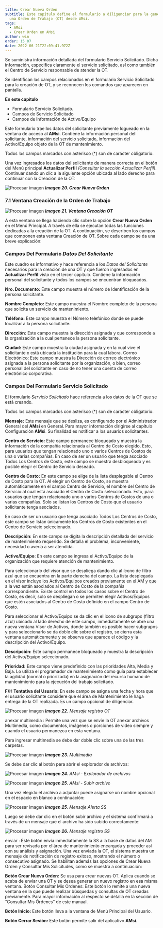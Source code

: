 ```yaml
---
title: Crear Nueva Orden
subtitle: Este capítulo define el formulario a diligenciar para la generación de
  una Orden de Trabajo (OT) desde AMsi.
tags:
  - AMsi
  - Crear Orden en AMsi
author: win
order: 15_07
date: 2022-06-21T22:09:41.972Z
---
```

Se suministra información detallada del formulario Servicio Solicitado. Dicha información, especifica claramente el servicio solicitado, así como también el Centro de Servicio responsable de atender la OT.

Se identifican los campos relacionados en el formulario Servicio Solicitado para la creación de OT, y se reconocen los comandos que aparecen en pantalla.

**En este capítulo**

- Formulario Servicio Solicitado.
- Campos de Servicio Solicitado
- Campos de Información de Activo/Equipo

Este formulario trae los datos del solicitante previamente logueado en la ventana de acceso al **AMsi**. Contiene la información personal del solicitante, información del servicio solicitado, información del Activo/Equipo objeto de la OT de mantenimiento.

Todos los campos marcados con asterisco (*) son de carácter obligatorio.

Una vez ingresados los datos del solicitante de manera correcta en el botón del Menú principal **Actualizar Perfil** _(Consultar la sección Actualizar Perfil)_. Continuar dando un clic a la siguiente opción ubicada al lado derecho para continuar con la Creación de la OT:

![Procesar imagen](https://ayuda.winsoftware.com.co/assets/images/cap12/chp12_img20.png)
_**Imagen 20. Crear Nueva Orden**_

### 7.1	Ventana Creación de la Orden de Trabajo

![Procesar imagen](https://ayuda.winsoftware.com.co/assets/images/cap12/chp12_img21.png)
_**Imagen 21. Ventana Creación OT**_

A esta ventana se llega haciendo clic sobre la opción **Crear Nueva Orden** en el Menú Principal. A través de ella se ejecutan todas las funciones dedicadas a la creación de la OT. A continuación, se describen los campos que componen esta ventana Creación de OT. Sobre cada campo se da una breve explicación:

### Campos Del Formulario _Datos Del Solicitante_

Este cuadro es informativo y hace referencia a los _Datos del Solicitante_ necesarios para la creación de una OT y que fueron ingresados en **Actualizar Perfil** visto en el tercer capítulo. Contiene la información personal del solicitante y todos los campos se encuentran bloqueados.

**Nro. Documento:** Este campo muestra el número de Identificación de la persona solicitante.

**Nombre Completo:** Este campo muestra el Nombre completo de la persona que solicita un servicio de mantenimiento.

**Teléfono:** Este campo muestra el Número telefónico donde se puede localizar a la persona solicitante.

**Dirección:** Este campo muestra la dirección asignada y que corresponde a la organización a la cual pertenece la persona solicitante.

**Ciudad:** Este campo muestra la ciudad asignada y en la cual vive el solicitante o está ubicada la institución para la cual labora.
Correo Electrónico: Este campo muestra la Dirección de correo electrónico asignada a la persona solicitante por la organización, o bien, correo personal del solicitante en caso de no tener una cuenta de correo electrónico corporativa.

### Campos Del Formulario Servicio Solicitado

El formulario _Servicio Solicitado_  hace referencia a los datos de la OT que se está creando.

Todos los campos marcados con asterisco (*) son de carácter obligatorio.

**Mensaje:** Este mensaje que se desliza, es configurado por el Administrador General del **AMsi** en General. Para mayor información dirigirse al capítulo Configuración **AMsi**. Su finalidad es notificar a los usuarios solicitantes.

**Centro de Servicio:** Este campo permanece bloqueado y muestra la información de la compañía relacionada al Centro de Costo elegido. Esto, para usuarios que tengan relacionado uno o varios Centros de Costos de una o varias compañías.
En caso de ser un usuario que tenga asociado Todos Los Centros de Costo, este campo se muestra desbloqueado y es posible elegir el Centro de Servicio deseado.

**Centro de Costo:** En este campo se elige de la lista desplegable el Centro de Costo para la OT. Al elegir un Centro de Costo, se muestra automáticamente en el campo Centro de Servicio, el nombre del Centro de Servicio al cual está asociado el Centro de Costo seleccionado. Esto, para usuarios que tengan relacionado uno o varios Centros de Costos de una o varias compañías. Solo se listan los Centros de Costo que el usuario solicitante tenga  asociados.

En caso de ser un usuario que tenga asociado Todos Los Centros de Costo, este campo se listan únicamente los Centros de Costo existentes en el Centro de Servicio seleccionado.

**Descripción:** En este campo se digita la descripción detallada del servicio de mantenimiento requerido. Se detalla el problema, inconveniente, necesidad o avería a ser atendida.

**Activo/Equipo:** En este campo se ingresa el Activo/Equipo de la organización que requiere atención de mantenimiento. 

Para seleccionarlo del visor que se despliega dando clic al ícono de filtro azul <span class="mdi mdi-filter-variant icon white"></span> que se encuentra en la parte derecha del campo.
La lista desplegada en el visor incluye los Activos/Equipos creados previamente en el AM y que a la vez están asociados al Centro de Costo de la compañía correspondiente.
Existe control en todos los casos sobre el Centro de Costo, es decir, solo se despliegan o se permiten elegir Activos/Equipos que estén asociados al Centro de Costo definido en el campo Centro de Costo.

Para seleccionar el Activo/Equipo se da clic en el icono de subgrupo (filtro azul) <span class="mdi mdi-filter-variant icon white"></span> ubicado al lado derecho de este campo, inmediatamente se abre una nueva ventana Visor de Activos, donde también es posible hacer subgrupos y para seleccionarlo se da doble clic sobre el registro, se cierra esta ventana automáticamente y se observa que aparece el código y la descripción del Activo/Equipo.

**Descripción:** Este campo permanece bloqueado y muestra la descripción del Activo/Equipo seleccionado.

**Prioridad:** Este campo viene predefinido con las prioridades Alta, Media y Baja. Lo utiliza el programador de mantenimiento como guía para establecer la agilidad (normal o priorizada) en la asignación del recurso humano de mantenimiento para la ejecución del trabajo solicitado.

**F/H Tentativa del Usuario:** En este campo se asigna una fecha y hora que el usuario solicitante considere que el área de Mantenimiento le haga entrega de la OT realizada. Es un campo opcional de diligenciar.

![Procesar imagen](https://ayuda.winsoftware.com.co/assets/images/cap12/chp12_img22.png)
_**Imagen 22.**  Mensaje registro OT_

<a class="btn blue">anexar multimedia <span class="mdi mdi-attachment"></span></a> : Permite una vez que se envíe la OT anexar archivos Multimedia, como documentos, imágenes o porciones de video siempre y cuando el usuario permanezca en esta ventana.

Para ingresar multimedia se debe dar doble clic sobre una de las tres carpetas. 

![Procesar imagen](https://ayuda.winsoftware.com.co/assets/images/cap12/chp12_img23.png)
_**Imagen 23.** Multimedia_

Se debe dar clic al botón <span class="mdi mdi-cloud-upload icon white"></span> para abrir el explorador de archivos:

![Procesar imagen](https://ayuda.winsoftware.com.co/assets/images/cap12/chp12_img24.png)
_**Imagen 24.** AMsi - Explorador de archivos_

![Procesar imagen](https://ayuda.winsoftware.com.co/assets/images/cap12/chp12_img25.png)
_**Imagen 25.** AMsi - Subir archivo_

Una vez elegido el archivo a adjuntar puede asignarse un nombre opcional en el espacio en blanco a continuación:

![Procesar imagen](https://ayuda.winsoftware.com.co/assets/images/cap12/chp12_img25.png)
_**Imagen 25.** Mensaje Alerta SS_

Luego se debe dar clic en el botón <a class="btn white">subir archivo</a> y el sistema confirmará a través de un mensaje que el archivo ha sido subido correctamente:

![Procesar imagen](https://ayuda.winsoftware.com.co/assets/images/cap12/chp12_img26.png)
_**Imagen 26.** Mensaje registro SS_

<a class="btn blue">enviar <span class="mdi mdi-send"></span></a> : Este botón envía inmediatamente la SS a la base de datos del AM para ser revisada por el área de mantenimiento encargada y proceder así con su análisis y asignación.
Una vez enviada la OT, el sistema muestra un mensaje de notificación de registro exitoso, mostrando el número o consecutivo asignado. Se habilitan además las opciones de Crear Nueva Orden y Consultar Mis Solicitudes, como se muestra a continuación:


**Botón Crear Nueva Orden:** Se usa para crear nuevas OT. Aplica cuando se acaba de enviar una OT y se desea generar un nuevo registro en esa misma ventana.
Botón Consultar Mis Órdenes: Este botón lo remite a una nueva ventana en la que puede realizar búsquedas y consultas de OT creadas previamente. Para mayor información al respecto se detalla en la sección de “Consultar Mis Órdenes” de este manual.

**Botón Inicio:** Este botón lleva a la ventana de Menú Principal del Usuario.

**Botón Cerrar Sesión:** Este botón permite salir del aplicativo **AMsi**.
